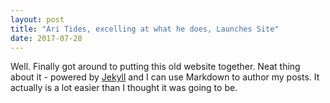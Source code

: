 ```yaml
---
layout: post
title: "Ari Tides, excelling at what he does, Launches Site"
date: 2017-07-28
---
```


Well. Finally got around to putting this old website together. 
Neat thing about it - powered by [Jekyll](http://jekyllrb.com) and I can use Markdown to author my posts. 
It actually is a lot easier than I thought it was going to be.
